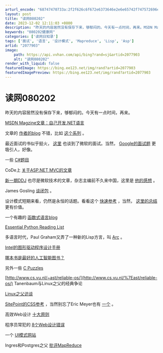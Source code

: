 ```yaml
---
arturl_encode: "68747470733a:2f2f626c6f672e6373646e2e6e65742f747572696e67626f6f:6b2f61727469636c652f64657461696c732f32303737393033"
layout: post
title: "读网080202"
date: 2023-12-02 12:11:03 +0800
description: "昨天的内容居然没有保存下来，够郁闷的。今天有一点时间，再来。MSDN Magzine文章：自己开发."
keywords: "080202健康网"
categories: ['读网日知录']
tags: ['面试', '语言', '设计模式', 'Mapreduce', 'Lisp', 'Asp']
artid: "2077903"
image:
    path: https://api.vvhan.com/api/bing?rand=sj&artid=2077903
    alt: "读网080202"
render_with_liquid: false
featuredImage: https://bing.ee123.net/img/rand?artid=2077903
featuredImagePreview: https://bing.ee123.net/img/rand?artid=2077903
---
```


# 读网080202

昨天的内容居然没有保存下来，够郁闷的。今天有一点时间，再来。
  
  
[MSDN Magzine文章：自己开发.NET语言](http://msdn.microsoft.com/msdnmag/issues/08/02/CompilerWriting/default.aspx?loc=zh)
  
文章的
[作者的blog](http://callvirt.net/blog/)
不错，比如
[这个系列](http://callvirt.net/blog/entry.aspx?entryid=4ed45485-f894-4634-9def-4d8cedf64611)
。
  
  
最近面试的书似乎挺火，
[这里](http://msdn.microsoft.com/msdnmag/issues/08/02/EndBracket/default.aspx?loc=zh)
也谈到了微软的面试。当然，
[Google的面试题](http://j2ee-now.blogspot.com/2008/01/google-interview-questions-part-9.html)
更吸引人，好像。
  
  
一些
[C#题目](http://一些C#题目)
  
  
CoDe上
[关于ASP.NET MVC的文章](http://www.code-magazine.com/Article.aspx?quickid=0801021)
  
  
[新一期DDJ](http://ddj.com/currentIssuePage.html;jsessionid=2TW1YC2GQAIEYQSNDLOSKH0CJUNN2JVN)
也尽是微软技术的文章，杂志主编前不久来中国，这里是
[他的感想](http://www.ddj.com/cpp/205917142;jsessionid=JWYYS5ODYC4DWQSNDLOSKH0CJUNN2JVN)
。
  
  
James Gosling
[谈闭包](http://blogs.sun.com/jag/entry/closures)
。
  
  
设计模式短期来看，仍然是永恒的话题。看看这个
[快速参考](http://www.mcdonaldland.info/2007/11/28/40/)
，当然，
[这里的总结](http://sourcemaking.com/design-patterns-and-tips)
更有价值。
  

一个有趣的
[函数式语言blog](http://prog21.dadgum.com/index.html)

[Essential Python Reading List](http://www.wordaligned.org/articles/essential-python-reading-list)

多语言时代，Paul Graham又弄了一种新的Lisp方言，叫
[Arc](http://paulgraham.com/arc0.html)
。

[Intel的图形驱动程序设计手册](http://intellinuxgraphics.org/documentation.html)

[哪本书是最好的人工智能图书？](http://reddit.com/r/programming/info/67ec8/comments/)

另外一些
[C Puzzles](http://www.gowrikumar.com/c/)

[http://www.cs.vu.nl/~ast/reliable-os/](http://www.cs.vu.nl/%7East/reliable-os/)
Tanenbaum与Linux之父的经典争论

[Linux之父访谈](http://www.lifehacker.com.au/tips/2008/01/31/lifehacker_australia_interview.html)

[SitePoint的CSS参考](http://reference.sitepoint.com/css)
，当然别忘了Eric Meyer也有
[一个](http://meyerweb.com/eric/css/references/index.html)
。

高效Web设计
[十大原则](http://www.smashingmagazine.com/2008/01/31/10-principles-of-effective-web-design/)

程序员常犯的
[8个Web设计错误](http://www.wakeuplater.com/website-building/8-web-design-mistakes-that-developers-make.aspx)

一个
[UI模式网站](http://ui-patterns.com/)
  
  
Ingres和Postgres之父
[批评MapReduce](http://www.regdeveloper.co.uk/2008/01/24/stonebraker_dewitt_mapreduce/)
